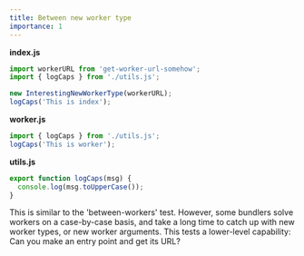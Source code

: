 ```yaml
---
title: Between new worker type
importance: 1
---
```


**index.js**

```js
import workerURL from 'get-worker-url-somehow';
import { logCaps } from './utils.js';

new InterestingNewWorkerType(workerURL);
logCaps('This is index');
```

**worker.js**

```js
import { logCaps } from './utils.js';
logCaps('This is worker');
```

**utils.js**

```js
export function logCaps(msg) {
  console.log(msg.toUpperCase());
}
```

This is similar to the 'between-workers' test. However, some bundlers solve workers on a case-by-case basis, and take a long time to catch up with new worker types, or new worker arguments. This tests a lower-level capability: Can you make an entry point and get its URL?
